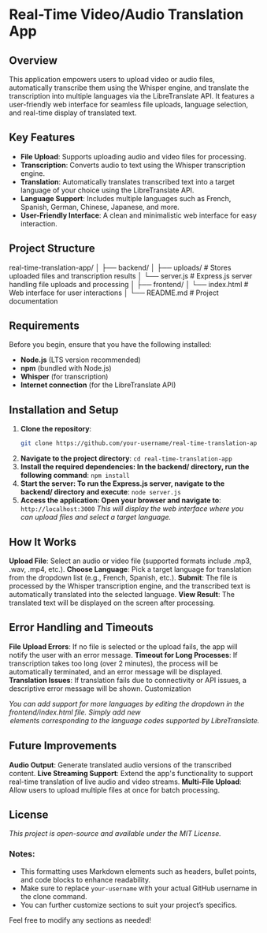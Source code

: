 # Real-Time Video/Audio Translation App

## Overview
This application empowers users to upload video or audio files, automatically transcribe them using the Whisper engine, and translate the transcription into multiple languages via the LibreTranslate API. It features a user-friendly web interface for seamless file uploads, language selection, and real-time display of translated text.

## Key Features
- **File Upload**: Supports uploading audio and video files for processing.
- **Transcription**: Converts audio to text using the Whisper transcription engine.
- **Translation**: Automatically translates transcribed text into a target language of your choice using the LibreTranslate API.
- **Language Support**: Includes multiple languages such as French, Spanish, German, Chinese, Japanese, and more.
- **User-Friendly Interface**: A clean and minimalistic web interface for easy interaction.

## Project Structure
real-time-translation-app/ 
│ 
├── backend/ 
│ ├── uploads/ # Stores uploaded files and transcription results
│ └── server.js # Express.js server handling file uploads and processing 
│ ├── frontend/ 
│ └── index.html # Web interface for user interactions
│ └── README.md # Project documentation


## Requirements
Before you begin, ensure that you have the following installed:
- **Node.js** (LTS version recommended)
- **npm** (bundled with Node.js)
- **Whisper** (for transcription)
- **Internet connection** (for the LibreTranslate API)

## Installation and Setup
1. **Clone the repository**:
   ```bash
   git clone https://github.com/your-username/real-time-translation-app.git

2. **Navigate to the project directory**:
   ```cd real-time-translation-app```
3. **Install the required dependencies: In the backend/ directory, run the following command**:
``` npm install ```
4. **Start the server: To run the Express.js server, navigate to the backend/ directory and execute**:
```node server.js ```
5. **Access the application: Open your browser and navigate to**:
   ``` http://localhost:3000 ```
*This will display the web interface where you can upload files and select a target language.*

## How It Works
**Upload File**: Select an audio or video file (supported formats include .mp3, .wav, .mp4, etc.).
**Choose Language**: Pick a target language for translation from the dropdown list (e.g., French, Spanish, etc.).
**Submit**: The file is processed by the Whisper transcription engine, and the transcribed text is automatically translated into the selected language.
**View Result**: The translated text will be displayed on the screen after processing.

## Error Handling and Timeouts
**File Upload Errors**: If no file is selected or the upload fails, the app will notify the user with an error message.
**Timeout for Long Processes**: If transcription takes too long (over 2 minutes), the process will be automatically terminated, and an error message will be displayed.
**Translation Issues**: If translation fails due to connectivity or API issues, a descriptive error message will be shown.
Customization

*You can add support for more languages by editing the dropdown in the frontend/index.html file. Simply add new <option> elements corresponding to the language codes supported by LibreTranslate.*

## Future Improvements

**Audio Output**: Generate translated audio versions of the transcribed content.
**Live Streaming Support**: Extend the app's functionality to support real-time translation of live audio and video streams.
**Multi-File Upload**: Allow users to upload multiple files at once for batch processing.

## License
*This project is open-source and available under the MIT License.*


### Notes:
- This formatting uses Markdown elements such as headers, bullet points, and code blocks to enhance readability.
- Make sure to replace `your-username` with your actual GitHub username in the clone command.
- You can further customize sections to suit your project’s specifics.

Feel free to modify any sections as needed!
